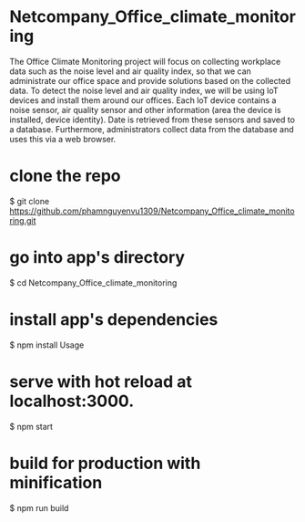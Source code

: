 # Netcompany_Office_climate_monitoring
The Office Climate Monitoring project will focus on collecting workplace data such as the noise level and air quality index, so that we can administrate our office space and provide solutions based on the collected data. To detect the noise level and air quality index, we will be using loT devices and install them around our offices. Each loT device contains a noise sensor, air quality sensor and other information (area the device is installed, device identity). Date is retrieved from these sensors and saved to a database. Furthermore, administrators collect data from the database and uses this via a web browser.

# clone the repo
$ git clone https://github.com/phamnguyenvu1309/Netcompany_Office_climate_monitoring.git

# go into app's directory
$ cd Netcompany_Office_climate_monitoring

# install app's dependencies
$ npm install
Usage
# serve with hot reload at localhost:3000.
$ npm start

# build for production with minification
$ npm run build
